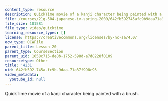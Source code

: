 ```yaml
---
content_type: resource
description: QuickTime movie of a kanji character being painted with a brush.
file: /courses/21g-504-japanese-iv-spring-2009/642fb592745afc9b9daa71a37f998c93_4231.mov
file_size: 181581
file_type: video/quicktime
learning_resource_types: []
license: https://creativecommons.org/licenses/by-nc-sa/4.0/
ocw_type: OCWFile
parent_title: Lesson 20
parent_type: CourseSection
parent_uid: 1658c715-de8b-1752-598d-a7d8228f0109
resourcetype: Other
title: '4231'
uid: 642fb592-745a-fc9b-9daa-71a37f998c93
video_metadata:
  youtube_id: null
---
```

QuickTime movie of a kanji character being painted with a brush.